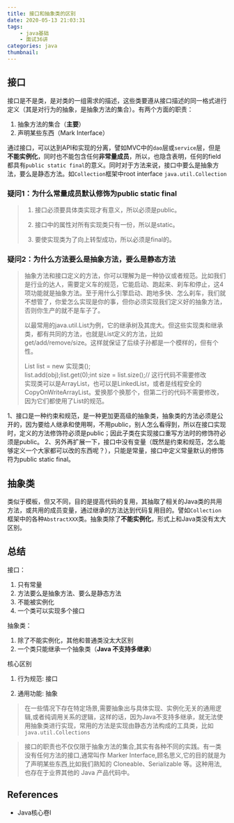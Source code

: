 ```yaml
---
title: 接口和抽象类的区别
date: 2020-05-13 21:03:31
tags: 
	- java基础
	- 面试36讲
categories: java
thumbnail:
---
```




## 接口

<!--more-->

接口是不是类，是对类的一组需求的描述，这些类要遵从接口描述的同一格式进行定义（其是对行为的抽象，是抽象方法的集合）。有两个方面的职责：

1. 抽象方法的集合（**主要**）
2. 声明某些东西（Mark Interface）

通过接口，可以达到API和实现的分离，譬如MVC中的`dao`层或`service`层，但是**不能实例化**，同时也不能包含任何**非常量成员**，所以，也隐含表明，任何的field都具有`public static final`的意义。同时对于方法来说，接口中要么是抽象方法，要么是静态方法。如`Collection`框架中root interface `java.util.Collection`

### 疑问1：为什么常量成员默认修饰为public static final

> 1. 接口必须要具体类实现才有意义，所以必须是public。
>
> 2. 接口中的属性对所有实现类只有一份，所以是static。
> 3. 要使实现类为了向上转型成功，所以必须是final的。

### 疑问2：为什么方法要么是抽象方法，要么是静态方法

> 抽象方法和接口定义的方法，你可以理解为是一种协议或者规范。比如我们是行业的达人，需要定义车的规范，它能启动、跑起来、刹车和停止，这4项功能就是抽象方法。至于用什么引擎启动、跑地多快、怎么刹车，我们就不想管了，你爱怎么实现是你的事，但你必须实现我们定义好的抽象方法，否则你生产的就不是车子了。   
>
> 以最常用的java.util.List为例，它的继承树及其庞大。但这些实现类和继承类，都有共同的方法，也就是List定义的方法，比如get/add/remove/size。这样就保证了后续子孙都是一个模样的，但有个性。   
>
> List list = new 实现类();   
> list.add(obj);list.get(0);int size = list.size();// 这行代码不需要修改   
> 实现类可以是ArrayList，也可以是LinkedList，或者是线程安全的CopyOnWriteArrayList。爱换那个换那个，但第二行的代码不需要修改，因为它们都使用了List的规范。

1、接口是一种约束和规范，是一种更加更高级的抽象类，抽象类的方法必须是公开的，因为要给人继承和使用啊，不用public，别人怎么看得到，所以在接口实现时，定义的方法修饰符必须是public；因此子类在实现接口重写方法时的修饰符必须是public。
2、另外再扩展一下，接口中没有变量（既然是约束和规范，怎么能够定义一个大家都可以改的东西呢？），只能是常量，接口中定义常量默认的修饰符为public static final。

## 抽象类

类似于模板，但又不同，目的是提高代码的复用，其抽取了相关的Java类的共用方法，或共用的成员变量，通过继承的方法达到代码复用目的。譬如`Collection`框架中的各种`AbstractXXX`类。抽象类除了**不能实例化**，形式上和Java类没有太大区别。



## 总结

接口：

1. 只有常量
2. 方法要么是抽象方法、要么是静态方法
3. 不能被实例化
4. 一个类可以实现多个接口

抽象类：

1. 除了不能实例化，其他和普通类没太大区别
2. 一个类只能继承一个抽象类（**Java 不支持多继承**）

核心区别

1. 行为规范: 接口

2. 通用功能: 抽象

   

> 在一些情况下存在特定场景,需要抽象出与具体实现、实例化无关的通用逻辑,或者纯调用关系的逻辑，这样的话，因为Java不支持多继承，就无法使用抽象类进行实现，常用的方法是实现由静态方法构成的工具类，比如`java.util.Collections`

>接口的职责也不仅仅限于抽象方法的集合,其实有各种不同的实践。有一类没有任何方法的接口,通常叫作 Marker Interface,顾名思义,它的目的就是为了声明某些东西,比如我们熟知的 Cloneable、Serializable 等。这种用法,也存在于业界其他的 Java 产品代码中。

## References

* Java核心卷I